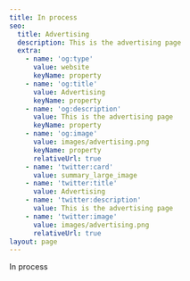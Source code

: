 ```yaml
---
title: In process
seo:
  title: Advertising
  description: This is the advertising page
  extra:
    - name: 'og:type'
      value: website
      keyName: property
    - name: 'og:title'
      value: Advertising
      keyName: property
    - name: 'og:description'
      value: This is the advertising page
      keyName: property
    - name: 'og:image'
      value: images/advertising.png
      keyName: property
      relativeUrl: true
    - name: 'twitter:card'
      value: summary_large_image
    - name: 'twitter:title'
      value: Advertising
    - name: 'twitter:description'
      value: This is the advertising page
    - name: 'twitter:image'
      value: images/advertising.png
      relativeUrl: true
layout: page
---
```

In process
